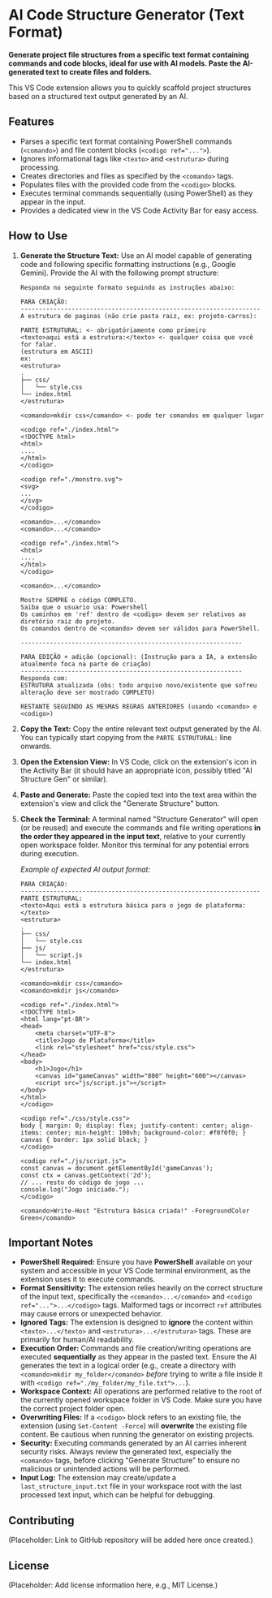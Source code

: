 # AI Code Structure Generator (Text Format)

**Generate project file structures from a specific text format containing commands and code blocks, ideal for use with AI models. Paste the AI-generated text to create files and folders.**

This VS Code extension allows you to quickly scaffold project structures based on a structured text output generated by an AI.

## Features

*   Parses a specific text format containing PowerShell commands (`<comando>`) and file content blocks (`<codigo ref="...">`).
*   Ignores informational tags like `<texto>` and `<estrutura>` during processing.
*   Creates directories and files as specified by the `<comando>` tags.
*   Populates files with the provided code from the `<codigo>` blocks.
*   Executes terminal commands sequentially (using PowerShell) as they appear in the input.
*   Provides a dedicated view in the VS Code Activity Bar for easy access.

## How to Use

1.  **Generate the Structure Text:** Use an AI model capable of generating code and following specific formatting instructions (e.g., Google Gemini). Provide the AI with the following prompt structure:

    ```text
    Responda no seguinte formato seguindo as instruções abaixo:

    PARA CRIAÇÃO:
    ------------------------------------------------------------------
    A estrutura de paginas (não crie pasta raiz, ex: projeto-carros):

    PARTE ESTRUTURAL: <- obrigatóriamente como primeiro
    <texto>aqui está a estrutura:</texto> <- qualquer coisa que você for falar.
    (estrutura em ASCII)
    ex:
    <estrutura>
    .
    ├── css/
    │   └── style.css
    └── index.html
    </estrutura>

    <comando>mkdir css</comando> <- pode ter comandos em qualquer lugar

    <codigo ref="./index.html">
    <!DOCTYPE html>
    <html>
    ....
    </html>
    </codigo>

    <codigo ref="./monstro.svg">
    <svg>
    ...
    </svg>
    </codigo>

    <comando>...</comando>
    <comando>...</comando>

    <codigo ref="./index.html">
    <html>
    ....
    </html>
    </codigo>

    <comando>...</comando>

    Mostre SEMPRE o código COMPLETO.
    Saiba que o usuario usa: Powershell
    Os caminhos em 'ref' dentro de <codigo> devem ser relativos ao diretório raiz do projeto.
    Os comandos dentro de <comando> devem ser válidos para PowerShell.

    -------------------------------------------------------------

    PARA EDIÇÃO + adição (opcional): (Instrução para a IA, a extensão atualmente foca na parte de criação)
    -------------------------------------------------------------
    Responda com:
    ESTRUTURA atualizada (obs: todo arquivo novo/existente que sofreu alteração deve ser mostrado COMPLETO)

    RESTANTE SEGUINDO AS MESMAS REGRAS ANTERIORES (usando <comando> e <codigo>)
    ```

2.  **Copy the Text:** Copy the entire relevant text output generated by the AI. You can typically start copying from the `PARTE ESTRUTURAL:` line onwards.

3.  **Open the Extension View:** In VS Code, click on the extension's icon in the Activity Bar (it should have an appropriate icon, possibly titled "AI Structure Gen" or similar).

4.  **Paste and Generate:** Paste the copied text into the text area within the extension's view and click the "Generate Structure" button.

5.  **Check the Terminal:** A terminal named "Structure Generator" will open (or be reused) and execute the commands and file writing operations **in the order they appeared in the input text**, relative to your currently open workspace folder. Monitor this terminal for any potential errors during execution.

    *Example of expected AI output format:*
    ```text
    PARA CRIAÇÃO:
    ------------------------------------------------------------------
    PARTE ESTRUTURAL:
    <texto>Aqui está a estrutura básica para o jogo de plataforma:</texto>
    <estrutura>
    .
    ├── css/
    │   └── style.css
    ├── js/
    │   └── script.js
    └── index.html
    </estrutura>

    <comando>mkdir css</comando>
    <comando>mkdir js</comando>

    <codigo ref="./index.html">
    <!DOCTYPE html>
    <html lang="pt-BR">
    <head>
        <meta charset="UTF-8">
        <title>Jogo de Plataforma</title>
        <link rel="stylesheet" href="css/style.css">
    </head>
    <body>
        <h1>Jogo</h1>
        <canvas id="gameCanvas" width="800" height="600"></canvas>
        <script src="js/script.js"></script>
    </body>
    </html>
    </codigo>

    <codigo ref="./css/style.css">
    body { margin: 0; display: flex; justify-content: center; align-items: center; min-height: 100vh; background-color: #f0f0f0; }
    canvas { border: 1px solid black; }
    </codigo>

    <codigo ref="./js/script.js">
    const canvas = document.getElementById('gameCanvas');
    const ctx = canvas.getContext('2d');
    // ... resto do código do jogo ...
    console.log("Jogo iniciado.");
    </codigo>

    <comando>Write-Host "Estrutura básica criada!" -ForegroundColor Green</comando>
    ```

## Important Notes

*   **PowerShell Required:** Ensure you have **PowerShell** available on your system and accessible in your VS Code terminal environment, as the extension uses it to execute commands.
*   **Format Sensitivity:** The extension relies heavily on the correct structure of the input text, specifically the `<comando>...</comando>` and `<codigo ref="...">...</codigo>` tags. Malformed tags or incorrect `ref` attributes may cause errors or unexpected behavior.
*   **Ignored Tags:** The extension is designed to **ignore** the content within `<texto>...</texto>` and `<estrutura>...</estrutura>` tags. These are primarily for human/AI readability.
*   **Execution Order:** Commands and file creation/writing operations are executed **sequentially** as they appear in the pasted text. Ensure the AI generates the text in a logical order (e.g., create a directory with `<comando>mkdir my_folder</comando>` *before* trying to write a file inside it with `<codigo ref="./my_folder/my_file.txt">...`).
*   **Workspace Context:** All operations are performed relative to the root of the currently opened workspace folder in VS Code. Make sure you have the correct project folder open.
*   **Overwriting Files:** If a `<codigo>` block refers to an existing file, the extension (using `Set-Content -Force`) will **overwrite** the existing file content. Be cautious when running the generator on existing projects.
*   **Security:** Executing commands generated by an AI carries inherent security risks. Always review the generated text, especially the `<comando>` tags, before clicking "Generate Structure" to ensure no malicious or unintended actions will be performed.
*   **Input Log:** The extension may create/update a `last_structure_input.txt` file in your workspace root with the last processed text input, which can be helpful for debugging.

## Contributing

(Placeholder: Link to GitHub repository will be added here once created.)

## License

(Placeholder: Add license information here, e.g., MIT License.)